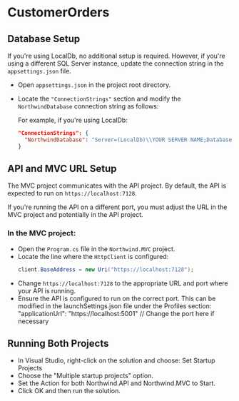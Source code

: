 # CustomerOrders

## Database Setup

If you're using LocalDb, no additional setup is required. However, if you're using a different SQL Server instance, update the connection string in the `appsettings.json` file.

- Open `appsettings.json` in the project root directory.
- Locate the `"ConnectionStrings"` section and modify the `NorthwindDatabase` connection string as follows:

  For example, if you're using LocalDb:
  ```json
  "ConnectionStrings": {
    "NorthwindDatabase": "Server=(LocalDb)\\YOUR SERVER NAME;Database=Northwind;Trusted_Connection=True;"
  }


## API and MVC URL Setup

The MVC project communicates with the API project. By default, the API is expected to run on `https://localhost:7128`.

If you're running the API on a different port, you must adjust the URL in the MVC project and potentially in the API project.

### In the MVC project:
- Open the `Program.cs` file in the `Northwind.MVC` project.
- Locate the line where the `HttpClient` is configured:
  ```csharp
  client.BaseAddress = new Uri("https://localhost:7128");
- Change `https://localhost:7128` to the appropriate URL and port where your API is running.
-  Ensure the API is configured to run on the correct port. This can be modified in the          launchSettings.json file under the Profiles section: "applicationUrl": "https://localhost:5001" // Change the port here if necessary

## Running Both Projects
- In Visual Studio, right-click on the solution and choose: Set Startup Projects
- Choose the "Multiple startup projects" option.
- Set the Action for both Northwind.API and Northwind.MVC to Start.
- Click OK and then run the solution.

